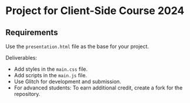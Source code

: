 # Project for Client-Side Course 2024

## Requirements

Use the `presentation.html` file as the base for your project.

Deliverables:

* Add styles in the `main.css` file.
* Add scripts in the `main.js` file.
* Use Glitch for development and submission.
* For advanced students: To earn additional credit, create a fork for the repository.
